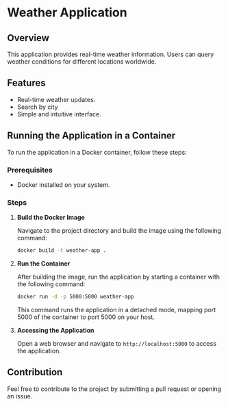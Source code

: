 # Weather Application

## Overview
This application provides real-time weather information. Users can query weather conditions for different locations worldwide.

## Features
- Real-time weather updates.
- Search by city
- Simple and intuitive interface.

## Running the Application in a Container

To run the application in a Docker container, follow these steps:

### Prerequisites
- Docker installed on your system.

### Steps
1. **Build the Docker Image**
   
   Navigate to the project directory and build the image using the following command:

    ```bash
    docker build -t weather-app .
    ```

2. **Run the Container**

    After building the image, run the application by starting a container with the following command:

    ```bash
    docker run -d -p 5000:5000 weather-app
    ```
    
    This command runs the application in a detached mode, mapping port 5000 of the container to port 5000 on your host.

3. **Accessing the Application**

    Open a web browser and navigate to `http://localhost:5000` to access the application.

## Contribution

Feel free to contribute to the project by submitting a pull request or opening an issue.

